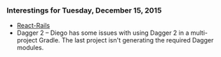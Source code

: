 ### Interestings for Tuesday, December 15, 2015

* [React-Rails](https://github.com/reactjs/react-rails)
* Dagger 2 – Diego has some issues with using Dagger 2 in a multi-project Gradle. The last project isn't generating the required Dagger modules.
